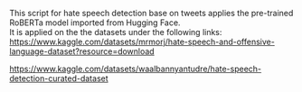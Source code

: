 This script for hate speech detection base on tweets applies the pre-trained RoBERTa model imported from Hugging Face.  
It is applied on the the datasets under the following links:  
https://www.kaggle.com/datasets/mrmorj/hate-speech-and-offensive-language-dataset?resource=download

https://www.kaggle.com/datasets/waalbannyantudre/hate-speech-detection-curated-dataset
